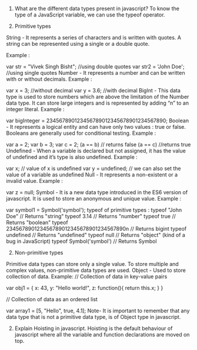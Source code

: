 1. What are the different data types present in javascript?
   To know the type of a JavaScript variable, we can use the typeof operator.

1. Primitive types

String - It represents a series of characters and is written with quotes. A string can be represented using a single or a double quote.

Example :

var str = "Vivek Singh Bisht"; //using double quotes
var str2 = 'John Doe'; //using single quotes
Number - It represents a number and can be written with or without decimals.
Example :

var x = 3; //without decimal
var y = 3.6; //with decimal
BigInt - This data type is used to store numbers which are above the limitation of the Number data type. It can store large integers and is represented by adding “n” to an integer literal.
Example :

var bigInteger = 234567890123456789012345678901234567890;
Boolean - It represents a logical entity and can have only two values : true or false. Booleans are generally used for conditional testing.
Example :

var a = 2;
var b = 3;
var c = 2;
(a == b) // returns false
(a == c) //returns true
Undefined - When a variable is declared but not assigned, it has the value of undefined and it’s type is also undefined.
Example :

var x; // value of x is undefined
var y = undefined; // we can also set the value of a variable as undefined
Null - It represents a non-existent or a invalid value.
Example :

var z = null;
Symbol - It is a new data type introduced in the ES6 version of javascript. It is used to store an anonymous and unique value.
Example :

var symbol1 = Symbol('symbol');
typeof of primitive types :
typeof "John Doe" // Returns "string"
typeof 3.14 // Returns "number"
typeof true // Returns "boolean"
typeof 234567890123456789012345678901234567890n // Returns bigint
typeof undefined // Returns "undefined"
typeof null // Returns "object" (kind of a bug in JavaScript)
typeof Symbol('symbol') // Returns Symbol

2. Non-primitive types

Primitive data types can store only a single value. To store multiple and complex values, non-primitive data types are used.
Object - Used to store collection of data.
Example:
// Collection of data in key-value pairs

var obj1 = {
x: 43,
y: "Hello world!",
z: function(){
return this.x;
}
}

// Collection of data as an ordered list

var array1 = [5, "Hello", true, 4.1];
Note- It is important to remember that any data type that is not a primitive data type, is of Object type in javascript.

2. Explain Hoisting in javascript.
   Hoisting is the default behaviour of javascript where all the variable and function declarations are moved on top.
